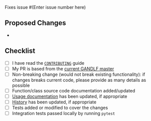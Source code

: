 Fixes issue #(Enter issue number here)

## Proposed Changes
<!-- Bullet pointed list of changes, please try to keep code changes as small as possible-->
- 

## Checklist

<!-- You do not need to complete all the items by the time you submit the pull request, 
but PRs are more likely to be merged quickly if all the tasks are done. -->

<!-- Write an `x` in all the boxes that apply -->
- [ ] I have read the [`CONTRIBUTING`](https://github.com/FETS-AI/GANDLF/blob/master/CONTRIBUTING.md) guide
- [ ] My PR is based from the [current GANDLF master ](https://garygregory.wordpress.com/2016/11/10/how-to-catch-up-my-git-fork-to-master/)
- [ ] Non-breaking change (would not break existing functionality): if changes breaks current code, please provide as many details as possible
- [ ] Function/class source code documentation added/updated
- [ ] [Usage documentation](https://github.com/FETS-AI/GANDLF/blob/master/docs) has been updated, if appropriate
- [ ] [History](https://github.com/FETS-AI/GANDLF/blob/master/HISTORY.md) has been updated, if appropriate
- [ ] Tests added or modified to cover the changes
- [ ] Integration tests passed locally by running `pytest`
